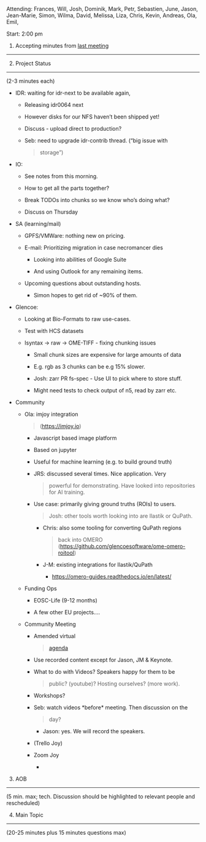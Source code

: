 Attending: Frances, Will, Josh, Dominik, Mark, Petr, Sebastien, June,
Jason, Jean-Marie, Simon, Wilma, David, Melissa, Liza, Chris, Kevin,
Andreas, Ola, Emil,

Start: 2:00 pm

1. Accepting minutes from [<u>last meeting</u>](https://drive.google.com/open?id=0B9Xg53EhqUycZEVHclBwRHNFRGM)
--------------------------------------------------------------------------------------------------------------

2. Project Status
-----------------

(2-3 minutes each)

-   IDR: waiting for idr-next to be available again,

    -   Releasing idr0064 next

    -   However disks for our NFS haven’t been shipped yet!

    -   Discuss - upload direct to production?

    -   Seb: need to upgrade idr-contrib thread. (“big issue with
        > storage”)

-   IO:

    -   See notes from this morning.

    -   How to get all the parts together?

    -   Break TODOs into chunks so we know who’s doing what?

    -   Discuss on Thursday

-   SA (learning/mail)

    -   GPFS/VMWare: nothing new on pricing.

    -   E-mail: Prioritizing migration in case necromancer dies

        -   Looking into abilities of Google Suite

        -   And using Outlook for any remaining items.

    -   Upcoming questions about outstanding hosts.

        -   Simon hopes to get rid of \~90% of them.

-   Glencoe:

    -   Looking at Bio-Formats to raw use-cases.

    -   Test with HCS datasets

    -   Isyntax -&gt; raw -&gt; OME-TIFF - fixing chunking issues

        -   Small chunk sizes are expensive for large amounts of data

        -   E.g. rgb as 3 chunks can be e.g 15% slower.

        -   Josh: zarr PR fs-spec - Use UI to pick where to store stuff.

        -   Might need tests to check output of n5, read by zarr etc.

-   Community

    -   Ola: imjoy integration
        > ([<u>https://imjoy.io</u>](https://imjoy.io))

        -   Javascript based image platform

        -   Based on jupyter

        -   Useful for machine learning (e.g. to build ground truth)

        -   JRS: discussed several times. Nice application. Very
            > powerful for demonstrating. Have looked into repositories
            > for AI training.

        -   Use case: primarily giving ground truths (ROIs) to users.
            > Josh: other tools worth looking into are Ilastik or
            > QuPath.

            -   Chris: also some tooling for converting QuPath regions
                > back into OMERO
                > ([<u>https://github.com/glencoesoftware/ome-omero-roitool</u>](https://github.com/glencoesoftware/ome-omero-roitool))

            -   J-M: existing integrations for Ilastik/QuPath

                -   [<u>https://omero-guides.readthedocs.io/en/latest/</u>](https://omero-guides.readthedocs.io/en/latest/)

    -   Funding Ops

        -   EOSC-Life (9-12 months)

        -   A few other EU projects….

    -   Community Meeting

        -   Amended virtual
            > [<u>agenda</u>](https://docs.google.com/spreadsheets/d/125S_W1xovW8r7GAKxCX8e_0KwzTMqU7UqZh1Ty644k4/edit#gid=0)

        -   Use recorded content except for Jason, JM & Keynote.

        -   What to do with Videos? Speakers happy for them to be
            > public? (youtube)? Hosting ourselves? (more work).

        -   Workshops?

        -   Seb: watch videos \*before\* meeting. Then discussion on the
            > day?

            -   Jason: yes. We will record the speakers.

        -   (Trello Joy)

        -   Zoom Joy

            -   

3. AOB
------

(5 min. max; tech. Discussion should be highlighted to relevant people
and rescheduled)

4. Main Topic
-------------

(20-25 minutes plus 15 minutes questions max)
